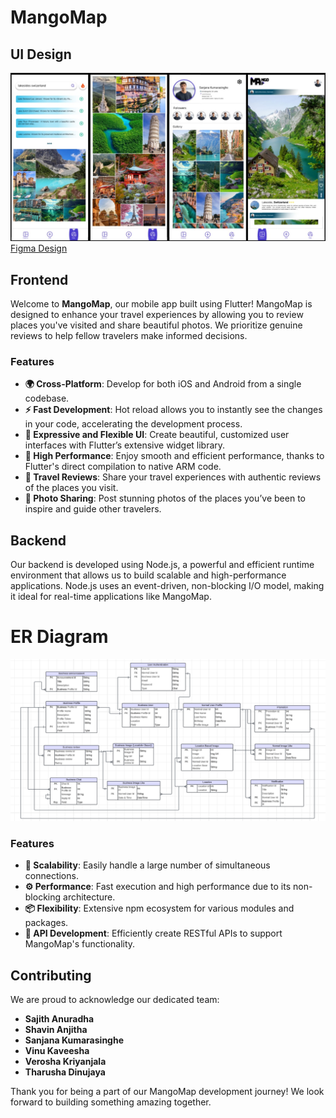 # MangoMap

## UI Design
![alt text](MangoMap.jpg)
<a href="https://www.figma.com/design/mW5OVHHLBetbjiNTLQZSQg/Mango-Map?node-id%3D0-1%26t%3Dghob4WadViaIgTDw-1" target="_blank" rel="noopener noreferrer">Figma Design</a>


## Frontend

Welcome to **MangoMap**, our mobile app built using Flutter! MangoMap is designed to enhance your travel experiences by allowing you to review places you've visited and share beautiful photos. We prioritize genuine reviews to help fellow travelers make informed decisions.

### Features

- **🌍 Cross-Platform**: Develop for both iOS and Android from a single codebase.
- **⚡ Fast Development**: Hot reload allows you to instantly see the changes in your code, accelerating the development process.
- **🎨 Expressive and Flexible UI**: Create beautiful, customized user interfaces with Flutter’s extensive widget library.
- **🚀 High Performance**: Enjoy smooth and efficient performance, thanks to Flutter's direct compilation to native ARM code.
- **📝 Travel Reviews**: Share your travel experiences with authentic reviews of the places you visit.
- **📸 Photo Sharing**: Post stunning photos of the places you’ve been to inspire and guide other travelers.

## Backend

Our backend is developed using Node.js, a powerful and efficient runtime environment that allows us to build scalable and high-performance applications. Node.js uses an event-driven, non-blocking I/O model, making it ideal for real-time applications like MangoMap.

# ER Diagram
![alt text](image.png)

### Features

- **🔄 Scalability**: Easily handle a large number of simultaneous connections.
- **⚙️ Performance**: Fast execution and high performance due to its non-blocking architecture.
- **📦 Flexibility**: Extensive npm ecosystem for various modules and packages.
- **🔗 API Development**: Efficiently create RESTful APIs to support MangoMap's functionality.

## Contributing

We are proud to acknowledge our dedicated team:

- **Sajith Anuradha**
- **Shavin Anjitha**
- **Sanjana Kumarasinghe**
- **Vinu Kaveesha**
- **Verosha Kriyanjala**
- **Tharusha Dinujaya**

Thank you for being a part of our MangoMap development journey! We look forward to building something amazing together.
